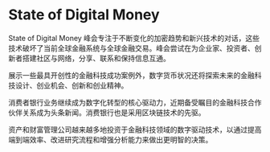 # State of Digital Money

State of Digital Money 峰会专注于不断变化的加密趋势和新兴技术的对话，这些技术破坏了当前全球金融系统与全球金融交易。峰会尝试在为企业家、投资者、创新者搭建社区与网络，分享、联系和保持信息互通。

展示一些最具开创性的金融科技成功案例外，数字货币状况还将探索未来的金融科技设计、创业机会、创新和创业精神。

消费者银行业务继续成为数字化转型的核心驱动力，近期备受瞩目的金融科技合作伙伴关系成为头条新闻。消费银行也是采用区块链技术的先驱。

资产和财富管理公司越来越多地投资于金融科技领域的数字驱动技术，以通过提高端到端效率、改进研究流程和增强分析能力来做出更明智的决策。
